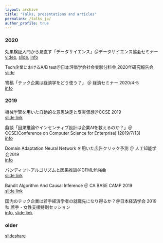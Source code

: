 ```yaml
---
layout: archive
title: "Talks, presentations and articles"
permalink: /talks_jp/
author_profile: true
---
```


### 2020
効果検証入門から見直す「データサイエンス」＠データサイエンス協会セミナー  
[video](https://youtu.be/3u2NgamEhRc), [slide](https://speakerdeck.com/housecat442/xiao-guo-jian-zheng-ru-men-karajian-zhi-su-detasaiensu), [info](https://techplay.jp/event/789307?utm_source=event_789307&utm_medium=social&utm_campaign=feed&utm_content=tw136322647)

Tech企業におけるA/B test＠日本評価学会社会実験分科会 2020年研究報告会  
[slide](https://speakerdeck.com/housecat442/b-test)

寄稿「テック企業は経済学をどう使う？」 ＠ 経済セミナー 2020/4-5  
[info](https://www.nippyo.co.jp/shop/magazines/latest/3.html)

### 2019

機械学習を用いた自動的な意思決定と反実仮想＠CCSE 2019  
[slide link](https://speakerdeck.com/housecat442/ji-jie-xue-xi-woyong-itazi-dong-de-nayi-si-jue-ding-tofan-shi-jia-xiang)

鼎談「因果推論やインセンティブ設計は企業AIを救えるのか？」＠ CCSE(Conference on Computer Science for Enterprise) (2019/7/13)  
[info](https://ccse.jp/2019/)

Domain Adaptation Neural Network を用いた広告クリック予測 ＠ 人工知能学会2019  
[info](https://www.jstage.jst.go.jp/article/pjsai/JSAI2019/0/JSAI2019_4O2J202/_article/-char/ja/)

バンディットアルゴリズムと因果推論＠CFML勉強会  
[slide link](https://speakerdeck.com/housecat442/bandeitutotoyin-guo-tui-lun)

Bandit Algorithm And Causal Inference ＠ CA BASE CAMP 2019  
[slide link](https://www.slideshare.net/shotayasui/l-05-bandit-with-causality)

国内のテック企業は若手経済学者の就職先になり得るか？＠日本経済学会 2019秋 若手・女性支援特別セッション  
[info](https://www.jeameetings.org/2019f/program2-1.html), [slide link](http://kane-man.sakura.ne.jp/JWEN/pdfs/JEA2019Yasui.pdf)  

### older
[slideshare](https://www.slideshare.net/shotayasui)  